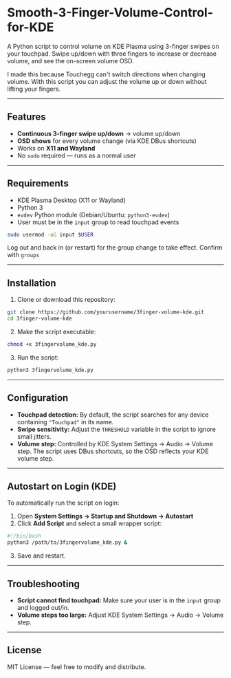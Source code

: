 # Smooth-3-Finger-Volume-Control-for-KDE
A Python script to control volume on KDE Plasma using 3-finger swipes on your touchpad. Swipe up/down with three fingers to increase or decrease volume, and see the on-screen volume OSD.

I made this because Touchegg can't switch directions when changing volume. With this script you can adjust the volume up or down without lifting your fingers. 

---

## Features

* **Continuous 3-finger swipe up/down** → volume up/down
* **OSD shows** for every volume change (via KDE DBus shortcuts)
* Works on **X11 and Wayland**
* No `sudo` required — runs as a normal user

---

## Requirements

* KDE Plasma Desktop (X11 or Wayland)
* Python 3
* `evdev` Python module (Debian/Ubuntu: `python3-evdev`)
* User must be in the `input` group to read touchpad events

```bash
sudo usermod -aG input $USER
```

Log out and back in (or restart) for the group change to take effect. 
Confirm with ```groups```

---

## Installation

1. Clone or download this repository:

```bash
git clone https://github.com/yourusername/3finger-volume-kde.git
cd 3finger-volume-kde
```

2. Make the script executable:

```bash
chmod +x 3fingervolume_kde.py
```

3. Run the script:

```bash
python3 3fingervolume_kde.py
```

---

## Configuration

* **Touchpad detection:** By default, the script searches for any device containing `"Touchpad"` in its name.
* **Swipe sensitivity:** Adjust the `THRESHOLD` variable in the script to ignore small jitters.
* **Volume step:** Controlled by KDE System Settings → Audio → Volume step. The script uses DBus shortcuts, so the OSD reflects your KDE volume step.

---

## Autostart on Login (KDE)

To automatically run the script on login:

1. Open **System Settings → Startup and Shutdown → Autostart**
2. Click **Add Script** and select a small wrapper script:

```bash
#!/bin/bash
python3 /path/to/3fingervolume_kde.py &
```

3. Save and restart.

---

## Troubleshooting

* **Script cannot find touchpad:** Make sure your user is in the `input` group and logged out/in.
* **Volume steps too large:** Adjust KDE System Settings → Audio → Volume step.

---

## License

MIT License — feel free to modify and distribute.
